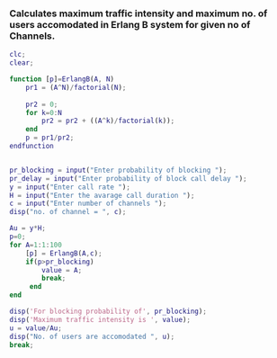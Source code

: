### Calculates maximum traffic intensity and maximum no. of users accomodated in Erlang B system for given no of Channels.

```matlab
clc;
clear;

function [p]=ErlangB(A, N) 
    pr1 = (A^N)/factorial(N);
    
    pr2 = 0;
    for k=0:N
        pr2 = pr2 + ((A^k)/factorial(k));
    end
    p = pr1/pr2;
endfunction


pr_blocking = input("Enter probability of blocking "); 
pr_delay = input("Enter probability of block call delay "); 
y = input("Enter call rate "); 
H = input("Enter the avarage call duration "); 
c = input("Enter number of channels "); 
disp("no. of channel = ", c);

Au = y*H; 
p=0;
for A=1:1:100
    [p] = ErlangB(A,c);
    if(p>pr_blocking)
        value = A;
        break;    
     end
end

disp('For blocking probability of', pr_blocking);
disp('Maximum traffic intensity is ', value);
u = value/Au;
disp("No. of users are accomodated ", u);
break;
```
